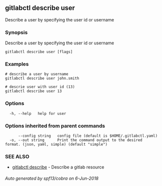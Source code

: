 ## gitlabctl describe user

Describe a user by specifying the user id or username

### Synopsis

Describe a user by specifying the user id or username

```
gitlabctl describe user [flags]
```

### Examples

```
# describe a user by username
gitlabctl describe user john.smith

# descrie user with user id (13)
gitlabctl describe user 13
```

### Options

```
  -h, --help   help for user
```

### Options inherited from parent commands

```
      --config string   config file (default is $HOME/.gitlabctl.yaml)
  -o, --out string      Print the command output to the desired format. (json, yaml, simple) (default "simple")
```

### SEE ALSO

* [gitlabctl describe](gitlabctl_describe.md)	 - Describe a gitlab resource

###### Auto generated by spf13/cobra on 6-Jun-2018
